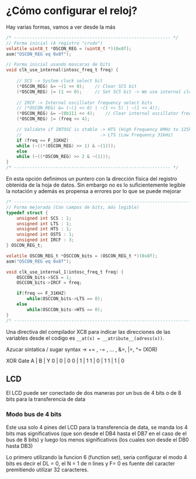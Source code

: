 # ¿Cómo configurar el reloj?

Hay varias formas, vamos a ver desde la más 

```c
/* ------------------------------------------------------------ */
// Forma inicial (A registro "crudo")
volatile uint8_t *OSCON_REG = (uint8_t *)(0x8f);
asm("OSCON_REG eq 0x8f");

// Forma inicial usando mascaras de bits
void clk_use_internal(intosc_freq_t freq) {
    
    // SCS -> System clock select bit
    (*OSCON_REG) &= ~(1 << 0);    // Clear SCS bit
    (*OSCON_REG) |= (1 << 0);     // Set SCS bit -> We use internal clock
    
    // IRCF -> Internal oscillator frequency select bits
    // (*OSCON_REG) &= (~(1 << 6) | ~(1 << 5) | ~(1 << 4));
    (*OSCON_REG) &= ~(0b111 << 4);    // Clear internal oscillator frequency selection bits
    (*OSCON_REG) |= (freq << 4);

    // Validate if INTOSC is stable -> HTS (High Frequency 8MHz to 125kHz)
    //                              -> LTS (Low Frequency 31kHz)
    if (freq == F_31KHZ)
    while (~((*(OSCON_REG) >> 1) & ~(1)));
    else
    while (~((*OSCON_REG) >> 2 & ~(1)));
}
/* ------------------------------------------------------------ */

```

En esta opción definimos un puntero con la dirección física del registro obtenida de la hoja de datos. Sin embargo no es lo suficientemente legible la notación y además es propensa a errores por lo que se puede mejorar


```c
/* ---------------------------------------------------------------------- */
// Forma mejorada (Con campos de bits, más legible)
typedef struct {
    unsigned int SCS : 1;
    unsigned int LTS : 1;
    unsigned int HTS : 1;
    unsigned int OSTS : 1;
    unsigned int IRCF : 3;
} OSCON_REG_t;

volatile OSCON_REG_t *OSCCON_bits = (OSCON_REG_t *)(0x8f);
asm("OSCON_REG eq 0x8f");

void clk_use_internal_1(intosc_freq_t freq) {
    OSCCON_bits->SCS = 1;
    OSCCON_bits->IRCF = freq;

    if(freq == F_31KHZ)
        while(OSCCON_bits->LTS == 0);
    else
        while(OSCCON_bits->HTS == 0);
}
/* -------------------------------------------------------------------------- */
```

Una directiva del compilador XC8 para indicar las direcciones de las variables desde el codigo es `__at(x) = __atribute__(adress(x))`.

Azucar sintatica / sugar syntax -> += , -= , ... , &=, |=, ^= (XOR)

XOR Gate 
A | B | Y
0 | 0 | 0
0 | 1 | 1
1 | 0 | 1
1 | 1 | 0



## LCD

El LCD puede ser conectado de dos maneras por un bus de 4 bits o de 8 bits para la transferencia de data

### Modo bus de 4 bits

Este usa solo 4 pines del LCD para la transferencia de data, se manda los 4 bits mas significativos (que son desde el DB4 hasta el DB7 en el caso de el bus de 8 bits) y luego los menos significativos (los cuales son desde el DB0 hasta DB3)

Lo primero utilizando la funcion 6 (function set), seria configurar el modo 4 bits es decir  el DL = 0, el N = 1 de n lines y F= 0 es fuente del caracter premitiendo utilizar 32 caracteres.